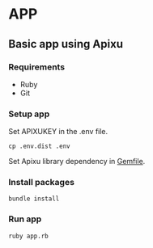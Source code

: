 # APP

## Basic app using Apixu

### Requirements
* Ruby
* Git

### Setup app

Set APIXUKEY in the .env file.
```
cp .env.dist .env
```

Set Apixu library dependency in [Gemfile](./Gemfile).

### Install packages
```
bundle install
```

### Run app
```
ruby app.rb
```
